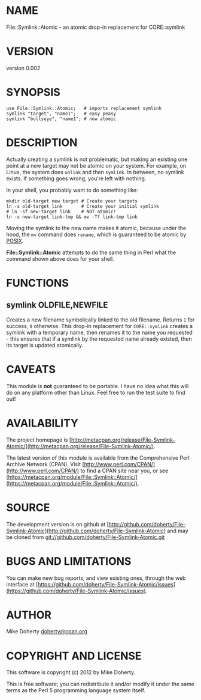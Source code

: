 # NAME

File::Symlink::Atomic - an atomic drop-in replacement for CORE::symlink

# VERSION

version 0.002

# SYNOPSIS

    use File::Symlink::Atomic;   # imports replacement symlink
    symlink "target", "name1";   # easy peasy
    symlink "bullseye", "name1"; # now atomic

# DESCRIPTION

Actually creating a symlink is not problematic, but making an existing one point
at a new target may not be atomic on your system. For example, on Linux, the
system does `unlink` and then `symlink`. In between, no symlink exists. If
something goes wrong, you're left with nothing.

In your shell, you probably want to do something like:

    mkdir old-target new target # Create your targets
    ln -s old-target link       # Create your initial symlink
    # ln -sf new-target link    # NOT atomic!
    ln -s new-target link-tmp && mv -Tf link-tmp link

Moving the symlink to the new name makes it atomic, because under the hood, the
`mv` command does `rename`, which is guaranteed to be atomic by
[POSIX](http://pubs.opengroup.org/onlinepubs/9699919799/functions/rename.html).

__File::Symlink::Atomic__ attempts to do the same thing in Perl what the command
shown above does for your shell.

# FUNCTIONS

## symlink OLDFILE,NEWFILE

Creates a new filename symbolically linked to the old filename.
Returns `1` for success, `0` otherwise. This drop-in replacement
for `CORE::symlink` creates a symlink with a temporary name, then
renames it to the name you requested - this ensures that if a
symlink by the requested name already existed, then its target is
updated atomically.

# CAVEATS

This module is __not__ guaranteed to be portable. I have no idea what this will
do on any platform other than Linux. Feel free to run the test suite to find out!

# AVAILABILITY

The project homepage is [http://metacpan.org/release/File-Symlink-Atomic/](http://metacpan.org/release/File-Symlink-Atomic/).

The latest version of this module is available from the Comprehensive Perl
Archive Network (CPAN). Visit [http://www.perl.com/CPAN/](http://www.perl.com/CPAN/) to find a CPAN
site near you, or see [https://metacpan.org/module/File::Symlink::Atomic/](https://metacpan.org/module/File::Symlink::Atomic/).

# SOURCE

The development version is on github at [http://github.com/doherty/File-Symlink-Atomic](http://github.com/doherty/File-Symlink-Atomic)
and may be cloned from [git://github.com/doherty/File-Symlink-Atomic.git](git://github.com/doherty/File-Symlink-Atomic.git)

# BUGS AND LIMITATIONS

You can make new bug reports, and view existing ones, through the
web interface at [https://github.com/doherty/File-Symlink-Atomic/issues](https://github.com/doherty/File-Symlink-Atomic/issues).

# AUTHOR

Mike Doherty <doherty@cpan.org>

# COPYRIGHT AND LICENSE

This software is copyright (c) 2012 by Mike Doherty.

This is free software; you can redistribute it and/or modify it under
the same terms as the Perl 5 programming language system itself.
